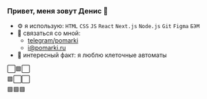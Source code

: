 ### Привет, меня зовут Денис 👋

 * ⚙️ я использую: `HTML` `CSS` `JS` `React` `Next.js` `Node.js` `Git` `Figma` `БЭМ`
 * 📮 связаться со мной:
     * [telegram/pomarki](https://tlgg.ru/pomarki)
     * i@pomarki.ru
 * 💠 интересный факт: я люблю клеточные автоматы
  
  
  
  
⬜🟩⬜  
🟩⬜⬜  
🟩🟩🟩





<!--
**pomarki/pomarki** is a ✨ _special_ ✨ repository because its `README.md` (this file) appears on your GitHub profile.

Here are some ideas to get you started:
|   |   |   | ⭕🟥🟦🟩 |   | ⬜  |   |   |   |   |   |   |   |   |

| * | G | A | M | E | * | O | F | * | L | I | F | E | * |
| - | - | - | - | - | - | - | - | - | - | - | - | - | - |
| ⬜ | 🟩 | ⬜ | ⬜ | ⬜ | 🟥 | ⬜ | ⬜ | ⬜ | ⬜ | ⬜ | ⬜ | ⬜ | ⬜ |
| ⬜ | ⬜ | 🟩 | ⬜ | 🟦 | ⬜ | 🟩 | ⬜ | 🟩 | ⬜ | 🟩 | ⬜ | ⬜ | ⬜ |
| 🟩 | 🟩 | 🟩 | ⬜ | 🟥 | 🟩 | 🟩 | ⬜ | ⬜ | 🟩 | 🟩 | ⬜ | ⬜ | ⬜ |
| ⬜ | ⬜ | ⬜ | ⬜ | ⬜ | 🟦 | ⬜ | ⬜ | ⬜ | 🟩 | ⬜ | ⬜ | ⬜ | ⬜ |
| ⬜ | ⬜ | ⬜ | ⬜ | ⬜ | ⬜ | ⬜ | ⬜ | ⬜ | ⬜ | ⬜ | ⬜ | ⬜ | ⬜ |
| ⬜ | ⬜ | ⬜ | ⬜ | ⬜ | ⬜ | ⬜ | ⬜ | ⬜ | ⬜ | ⬜ | ⬜ | ⬜ | ⬜ |
| ⬜ | ⬜ | ⬜ | ⬜ | ⬜ | ⬜ | ⬜ | ⬜ | ⬜ | ⬜ | ⬜ | ⬜ | ⬜ | ⬜ |



|  |  |  |
| - | - | - |
|  |🟠|   |
|  |  | 🟠 |
|🟠|🟠|🟠|
- 🔭 I’m currently working on ...
- 🌱 I’m currently learning ...
- 👯 I’m looking to collaborate on ...
- 🤔 I’m looking for help with ...
- 💬 Ask me about ...
- 📫 How to reach me: ...
- 😄 Pronouns: ...
- ⚡ Fun fact: ...
-->
